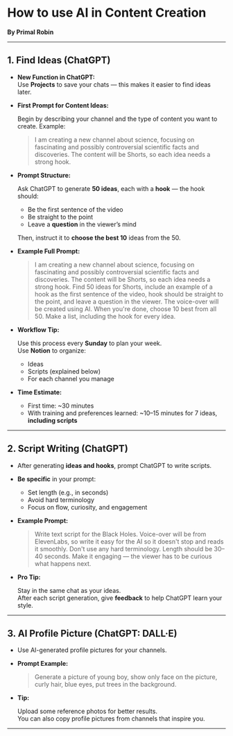 # How to use AI in Content Creation  
**By Primal Robin**

---

## 1. Find Ideas (ChatGPT)

- **New Function in ChatGPT:**  
  Use **Projects** to save your chats — this makes it easier to find ideas later.

- **First Prompt for Content Ideas:**

  Begin by describing your channel and the type of content you want to create. Example:

  > I am creating a new channel about science, focusing on fascinating and possibly controversial scientific facts and discoveries. The content will be Shorts, so each idea needs a strong hook.

- **Prompt Structure:**

  Ask ChatGPT to generate **50 ideas**, each with a **hook** — the hook should:
  - Be the first sentence of the video
  - Be straight to the point
  - Leave a **question** in the viewer’s mind

  Then, instruct it to **choose the best 10** ideas from the 50.

- **Example Full Prompt:**

  > I am creating a new channel about science, focusing on fascinating and possibly controversial scientific facts and discoveries. The content will be Shorts, so each idea needs a strong hook. Find 50 ideas for Shorts, include an example of a hook as the first sentence of the video, hook should be straight to the point, and leave a question in the viewer. The voice-over will be created using AI. When you're done, choose 10 best from all 50. Make a list, including the hook for every idea.

- **Workflow Tip:**

  Use this process every **Sunday** to plan your week.  
  Use **Notion** to organize:
  - Ideas
  - Scripts (explained below)
  - For each channel you manage

- **Time Estimate:**

  - First time: ~30 minutes  
  - With training and preferences learned: ~10–15 minutes for 7 ideas, **including scripts**

---

## 2. Script Writing (ChatGPT)

- After generating **ideas and hooks**, prompt ChatGPT to write scripts.

- **Be specific** in your prompt:
  - Set length (e.g., in seconds)
  - Avoid hard terminology
  - Focus on flow, curiosity, and engagement

- **Example Prompt:**

  > Write text script for the Black Holes. Voice-over will be from ElevenLabs, so write it easy for the AI so it doesn't stop and reads it smoothly. Don't use any hard terminology. Length should be 30–40 seconds. Make it engaging — the viewer has to be curious what happens next.

- **Pro Tip:**

  Stay in the same chat as your ideas.  
  After each script generation, give **feedback** to help ChatGPT learn your style.

---

## 3. AI Profile Picture (ChatGPT: DALL·E)

- Use AI-generated profile pictures for your channels.

- **Prompt Example:**

  > Generate a picture of young boy, show only face on the picture, curly hair, blue eyes, put trees in the background.

- **Tip:**

  Upload some reference photos for better results.  
  You can also copy profile pictures from channels that inspire you.

---
